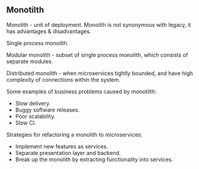 Monotilth
-

Monolith - unit of deployment.
Monolith is not synonymous with legacy, it has advantages & disadvantages.

Single process monolith.

Modular monolith - subset of single process monolith,
which consists of separate modules.

Distributed monolith - when microservices tightly bounded,
and have high complexity of connections within the system.

Some examples of business problems caused by monotilth:
* Slow delivery.
* Buggy software releases.
* Poor scalability.
* Slow CI.

Strategies for refactoring a monolith to microservices:
* Implement new features as services.
* Separate presentation layer and backend.
* Break up the monolith by extracting functionality into services.
